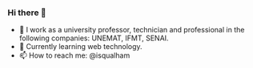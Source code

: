 ### Hi there 👋

- 🔭 I work as a university professor, technician and professional in the following companies: UNEMAT, IFMT, SENAI.
- 🌱 Currently learning web technology.
- 📫 How to reach me: @isqualham

